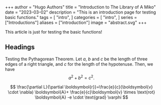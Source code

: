 +++
author = "Hugo Authors"
title = "Introduction to The Library of A Miko"
date = "2023-03-02"
description = "This is an introduction page for testing basic functions."
tags = [
    "intro",
]
categories = [
    "intro",
]
series = ["Introductions"]
aliases = ["introduction"]
image = "abstract.svg"
+++

This article is just for testing the basic functions!
<!--more-->

## Headings

Testing the Pythagorean Theorem.
Let $a$, $b$ and $c$ be the length of three edges of a right triangle, and $c$ for the length of the hypotenuse. Then, we have
$$
a^2+b^2=c^2.
$$

$$
\frac{\partial L}{\partial \boldsymbol{r}}=\frac{e}{c}(\boldsymbol{v} \cdot \nabla) \boldsymbol{A}+ \frac{e}{c}\boldsymbol{v} \times \text{rot} \boldsymbol{A} -e \cdot \text{grad} \varphi
$$
